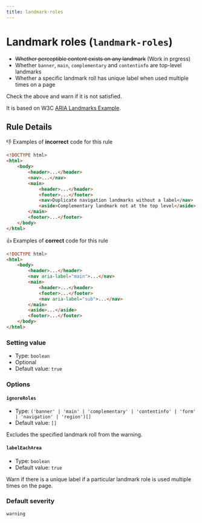 ```yaml
---
title: landmark-roles
---
```


# Landmark roles (`landmark-roles`)

-   ~~Whether perceptible content exists on any landmark~~ (Work in prgress)
-   Whether `banner`, `main`, `complementary` and `contentinfo` are top-level landmarks
-   Whether a specific landmark roll has unique label when used multiple times on a page

Check the above and warn if it is not satisfied.

It is based on W3C [ARIA Landmarks Example](https://www.w3.org/TR/wai-aria-practices/examples/landmarks/).

## Rule Details

👎 Examples of **incorrect** code for this rule

```html
<!DOCTYPE html>
<html>
	<body>
		<header>...</header>
		<nav>...</nav>
		<main>
			<header>...</header>
			<footer>...</footer>
			<nav>Duplicate navigation landmarks without a label</nav>
			<aside>Complementary landmark not at the top level</aside>
		</main>
		<footer>...</footer>
	</body>
</html>
```

👍 Examples of **correct** code for this rule

```html
<!DOCTYPE html>
<html>
	<body>
		<header>...</header>
		<nav aria-label="main">...</nav>
		<main>
			<header>...</header>
			<footer>...</footer>
			<nav aria-label="sub">...</nav>
		</main>
		<aside>...</aside>
		<footer>...</footer>
	</body>
</html>
```

### Setting value

-   Type: `boolean`
-   Optional
-   Default value: `true`

### Options

#### `ignoreRoles`

-   Type: `('banner' | 'main' | 'complementary' | 'contentinfo' | 'form' | 'navigation' | 'region')[]`
-   Default value: `[]`

Excludes the specified landmark roll from the warning.

#### `labelEachArea`

-   Type: `boolean`
-   Default value: `true`

Warn if there is a unique label if a particular landmark role is used multiple times on the page.

### Default severity

`warning`
